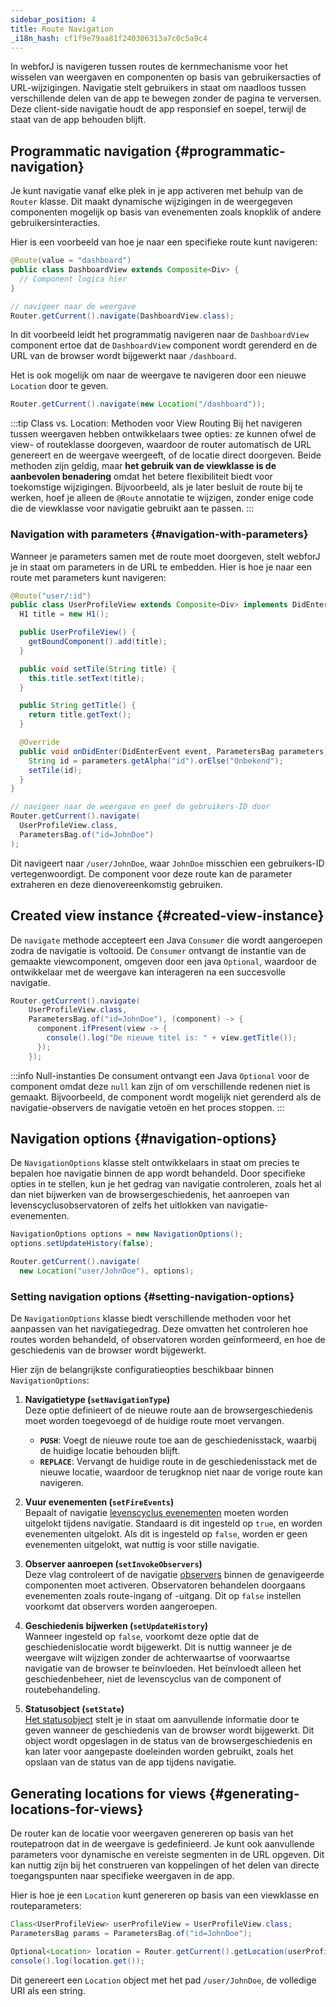 ```yaml
---
sidebar_position: 4
title: Route Navigation
_i18n_hash: cf1f9e79aa81f240306313a7c0c5a9c4
---
```

In webforJ is navigeren tussen routes de kernmechanisme voor het wisselen van weergaven en componenten op basis van gebruikersacties of URL-wijzigingen. Navigatie stelt gebruikers in staat om naadloos tussen verschillende delen van de app te bewegen zonder de pagina te verversen. Deze client-side navigatie houdt de app responsief en soepel, terwijl de staat van de app behouden blijft.

## Programmatic navigation {#programmatic-navigation}

Je kunt navigatie vanaf elke plek in je app activeren met behulp van de `Router` klasse. Dit maakt dynamische wijzigingen in de weergegeven componenten mogelijk op basis van evenementen zoals knopklik of andere gebruikersinteracties.

Hier is een voorbeeld van hoe je naar een specifieke route kunt navigeren:

```java
@Route(value = "dashboard")
public class DashboardView extends Composite<Div> {
  // Component logica hier
}
```

```java
// navigeer naar de weergave
Router.getCurrent().navigate(DashboardView.class);
```

In dit voorbeeld leidt het programmatig navigeren naar de `DashboardView` component ertoe dat de `DashboardView` component wordt gerenderd en de URL van de browser wordt bijgewerkt naar `/dashboard`.

Het is ook mogelijk om naar de weergave te navigeren door een nieuwe `Location` door te geven.

```java
Router.getCurrent().navigate(new Location("/dashboard"));
```

:::tip Class vs. Location: Methoden voor View Routing
Bij het navigeren tussen weergaven hebben ontwikkelaars twee opties: ze kunnen ofwel de view- of routeklasse doorgeven, waardoor de router automatisch de URL genereert en de weergave weergeeft, of de locatie direct doorgeven. Beide methoden zijn geldig, maar **het gebruik van de viewklasse is de aanbevolen benadering** omdat het betere flexibiliteit biedt voor toekomstige wijzigingen. Bijvoorbeeld, als je later besluit de route bij te werken, hoef je alleen de `@Route` annotatie te wijzigen, zonder enige code die de viewklasse voor navigatie gebruikt aan te passen.
:::

### Navigation with parameters {#navigation-with-parameters}

Wanneer je parameters samen met de route moet doorgeven, stelt webforJ je in staat om parameters in de URL te embedden. Hier is hoe je naar een route met parameters kunt navigeren:

```java
@Route("user/:id")
public class UserProfileView extends Composite<Div> implements DidEnterObserver {
  H1 title = new H1();

  public UserProfileView() {
    getBoundComponent().add(title);
  }

  public void setTile(String title) {
    this.title.setText(title);
  }

  public String getTitle() {
    return title.getText();
  }

  @Override
  public void onDidEnter(DidEnterEvent event, ParametersBag parameters) {
    String id = parameters.getAlpha("id").orElse("Onbekend");
    setTile(id);
  }
}
```

```java
// navigeer naar de weergave en geef de gebruikers-ID door
Router.getCurrent().navigate(
  UserProfileView.class,
  ParametersBag.of("id=JohnDoe")
);
```

Dit navigeert naar `/user/JohnDoe`, waar `JohnDoe` misschien een gebruikers-ID vertegenwoordigt. De component voor deze route kan de parameter extraheren en deze dienovereenkomstig gebruiken.

## Created view instance {#created-view-instance}

De `navigate` methode accepteert een Java `Consumer` die wordt aangeroepen zodra de navigatie is voltooid. De `Consumer` ontvangt de instantie van de gemaakte viewcomponent, omgeven door een java `Optional`, waardoor de ontwikkelaar met de weergave kan interageren na een succesvolle navigatie.

```java
Router.getCurrent().navigate(
    UserProfileView.class,
    ParametersBag.of("id=JohnDoe"), (component) -> {
      component.ifPresent(view -> {
        console().log("De nieuwe titel is: " + view.getTitle());
      });
    });
```

:::info Null-instanties
De consument ontvangt een Java `Optional` voor de component omdat deze `null` kan zijn of om verschillende redenen niet is gemaakt. Bijvoorbeeld, de component wordt mogelijk niet gerenderd als de navigatie-observers de navigatie vetoën en het proces stoppen.
:::

## Navigation options {#navigation-options}

De `NavigationOptions` klasse stelt ontwikkelaars in staat om precies te bepalen hoe navigatie binnen de app wordt behandeld. Door specifieke opties in te stellen, kun je het gedrag van navigatie controleren, zoals het al dan niet bijwerken van de browsergeschiedenis, het aanroepen van levenscyclusobservatoren of zelfs het uitlokken van navigatie-evenementen.

```java
NavigationOptions options = new NavigationOptions();
options.setUpdateHistory(false);

Router.getCurrent().navigate(
  new Location("user/JohnDoe"), options);
```

### Setting navigation options {#setting-navigation-options}

De `NavigationOptions` klasse biedt verschillende methoden voor het aanpassen van het navigatiegedrag. Deze omvatten het controleren hoe routes worden behandeld, of observatoren worden geïnformeerd, en hoe de geschiedenis van de browser wordt bijgewerkt.

Hier zijn de belangrijkste configuratieopties beschikbaar binnen `NavigationOptions`:

1. **Navigatietype (`setNavigationType`)**  
   Deze optie definieert of de nieuwe route aan de browsergeschiedenis moet worden toegevoegd of de huidige route moet vervangen.

   - **`PUSH`**: Voegt de nieuwe route toe aan de geschiedenisstack, waarbij de huidige locatie behouden blijft.
   - **`REPLACE`**: Vervangt de huidige route in de geschiedenisstack met de nieuwe locatie, waardoor de terugknop niet naar de vorige route kan navigeren.

2. **Vuur evenementen (`setFireEvents`)**  
   Bepaalt of navigatie [levenscyclus evenementen](./navigation-lifecycle/navigation-events) moeten worden uitgelokt tijdens navigatie. Standaard is dit ingesteld op `true`, en worden evenementen uitgelokt. Als dit is ingesteld op `false`, worden er geen evenementen uitgelokt, wat nuttig is voor stille navigatie.

3. **Observer aanroepen (`setInvokeObservers`)**  
   Deze vlag controleert of de navigatie [observers](./navigation-lifecycle/observers) binnen de genavigeerde componenten moet activeren. Observatoren behandelen doorgaans evenementen zoals route-ingang of -uitgang. Dit op `false` instellen voorkomt dat observers worden aangeroepen.

4. **Geschiedenis bijwerken (`setUpdateHistory`)**  
   Wanneer ingesteld op `false`, voorkomt deze optie dat de geschiedenislocatie wordt bijgewerkt. Dit is nuttig wanneer je de weergave wilt wijzigen zonder de achterwaartse of voorwaartse navigatie van de browser te beïnvloeden. Het beïnvloedt alleen het geschiedenbeheer, niet de levenscyclus van de component of routebehandeling.

5. **Statusobject (`setState`)**  
   [Het statusobject](./state-management#saving-and-restoring-state-in-browser-history) stelt je in staat om aanvullende informatie door te geven wanneer de geschiedenis van de browser wordt bijgewerkt. Dit object wordt opgeslagen in de status van de browsergeschiedenis en kan later voor aangepaste doeleinden worden gebruikt, zoals het opslaan van de status van de app tijdens navigatie.

## Generating locations for views {#generating-locations-for-views}

De router kan de locatie voor weergaven genereren op basis van het routepatroon dat in de weergave is gedefinieerd. Je kunt ook aanvullende parameters voor dynamische en vereiste segmenten in de URL opgeven. Dit kan nuttig zijn bij het construeren van koppelingen of het delen van directe toegangspunten naar specifieke weergaven in de app.

Hier is hoe je een `Location` kunt genereren op basis van een viewklasse en routeparameters:

```java
Class<UserProfileView> userProfileView = UserProfileView.class;
ParametersBag params = ParametersBag.of("id=JohnDoe");

Optional<Location> location = Router.getCurrent().getLocation(userProfileView, params);
console().log(location.get());
```

Dit genereert een `Location` object met het pad `/user/JohnDoe`, de volledige URI als een string.
